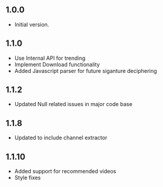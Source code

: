 ## 1.0.0

- Initial version.

## 1.1.0
- Use Internal API for trending
- Implement Download functionality
- Added Javascript parser for future siganture deciphering

## 1.1.2
- Updated Null related issues in major code base

## 1.1.8
- Updated to include channel extractor

## 1.1.10
- Added support for recommended videos
- Style fixes